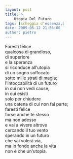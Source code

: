 ```yaml
---
layout: post
title: >
    Utopia Del Futuro
tags: [scheggia d'essenza,]
date: 2009-05-12 21:56:00
author: pietro
---
```

Faresti felice<br/>qualcosa di grandioso,<br/>di superiore<br/>e la speranza<br/>si riconduce all'utopia<br/>di un sogno soffocato<br/>sotto mille strati di magia;<br/>l'intoccabilità di un futuro<br/>in cui non vedi cause,<br/>in cui esisti<br/>solo per chiudere<br/>una catena di cui non fai parte;<br/>faresti felice<br/>forse anche te stesso<br/>ma non adesso<br/>e vai a vivere altrove<br/>cercando il tuo vento<br/>sperando in un futuro<br/>che sai volerà via,<br/>ma in fondo anche la vita<br/>non è che un'utopia.

